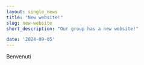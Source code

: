 ```yaml
---
layout: single_news
title: "New website!"
slug: new-website
short_description: "Our group has a new website!"

date: '2024-09-05'
---
```


Benvenuti
